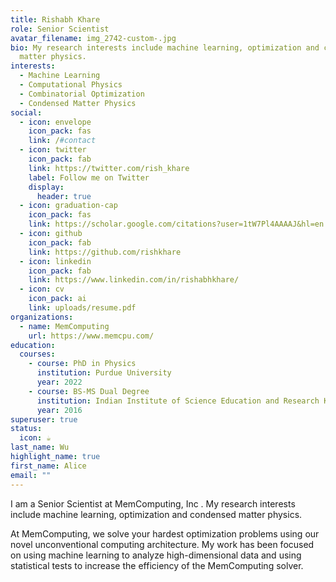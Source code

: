 ```yaml
---
title: Rishabh Khare
role: Senior Scientist
avatar_filename: img_2742-custom-.jpg
bio: My research interests include machine learning, optimization and condensed
  matter physics.
interests:
  - Machine Learning
  - Computational Physics
  - Combinatorial Optimization
  - Condensed Matter Physics
social:
  - icon: envelope
    icon_pack: fas
    link: /#contact
  - icon: twitter
    icon_pack: fab
    link: https://twitter.com/rish_khare
    label: Follow me on Twitter
    display:
      header: true
  - icon: graduation-cap
    icon_pack: fas
    link: https://scholar.google.com/citations?user=1tW7Pl4AAAAJ&hl=en
  - icon: github
    icon_pack: fab
    link: https://github.com/rishkhare
  - icon: linkedin
    icon_pack: fab
    link: https://www.linkedin.com/in/rishabhkhare/
  - icon: cv
    icon_pack: ai
    link: uploads/resume.pdf
organizations:
  - name: MemComputing
    url: https://www.memcpu.com/
education:
  courses:
    - course: PhD in Physics
      institution: Purdue University
      year: 2022
    - course: BS-MS Dual Degree
      institution: Indian Institute of Science Education and Research Kolkata
      year: 2016
superuser: true
status:
  icon: ☕️
last_name: Wu
highlight_name: true
first_name: Alice
email: ""
---
```

I am a Senior Scientist at MemComputing, Inc . My research interests include machine learning, optimization and condensed matter physics. 

At MemComputing, we solve your hardest optimization problems using our novel unconventional computing architecture. My work has been focused on using machine learning to analyze high-dimensional data and using statistical tests to increase the efficiency of the MemComputing solver.